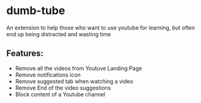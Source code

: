 # dumb-tube
An extension to help those who want to use youtube for learning, but often end up being distracted and wasting time

## Features:
- Remove all the videos from Youtuve Landing Page
- Remove notifications icon
- Remove suggested tab when watching a video
- Remove End of the video suggestions
- Block content of a Youtube channel
